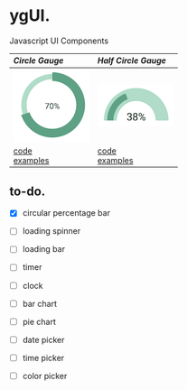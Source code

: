 # ygUI. 
Javascript UI Components

| *Circle Gauge* | *Half Circle Gauge* |
| :------------- | :------------- |
| ![circlegauge](./CircleGauge/docs/eximg.png) | ![halfcirclegauge](./HalfCircleGauge/docs/eximg.png) |
|[code](./CircleGauge) <br> [examples](https://yeonjuan.github.io/ygui/circlegauge.html) |[code](./HalfCircleGauge) <br> [examples]() |

## to-do.  
- [x] circular percentage bar
- [ ] loading spinner
- [ ] loading bar
- [ ] timer
- [ ] clock
- [ ] bar chart
- [ ] pie chart
- [ ] date picker
- [ ] time picker
- [ ] color picker

